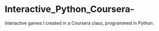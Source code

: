 Interactive_Python_Coursera-
============================

Interactive games I created in a Coursera class, programmed in Python. 